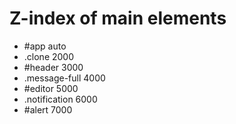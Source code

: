 # Z-index of main elements

- #app 				auto
- .clone 			2000
- #header 			3000
- .message-full	 	4000
- #editor			5000
- .notification		6000
- #alert			7000